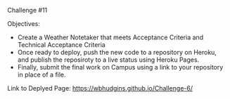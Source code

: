 Challenge #11

Objectives:
- Create a Weather Notetaker that meets Acceptance Criteria and Technical Acceptance Criteria 
- Once ready to deploy, push the new code to a repository on Heroku, and publish the reposiroty to a live status using Heroku Pages.
- Finally, submit the final work on Campus using a link to your repository in place of a file.

Link to Deplyed Page:
https://wbhudgins.github.io/Challenge-6/